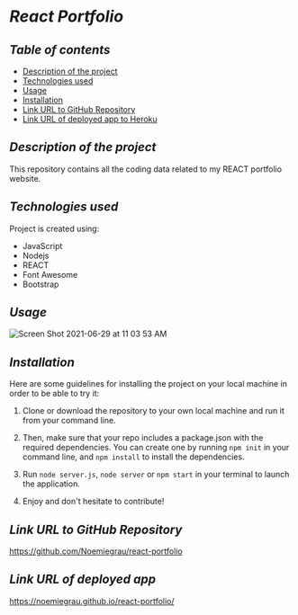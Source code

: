 # **_React Portfolio_**

## **_Table of contents_**
* [Description of the project](#description-of-the-project)
* [Technologies used](#technologies-used)
* [Usage](#Usage)
* [Installation](#installation)
* [Link URL to GitHub Repository](#link-URL-to-GitHub-repository)
* [Link URL of deployed app to Heroku](#link-URL-of-deployed-app-to-Heroku)

## **_Description of the project_**

This repository contains all the coding data related to my REACT portfolio website.

## **_Technologies used_**
Project is created using:
* JavaScript
* Nodejs
* REACT
* Font Awesome
* Bootstrap

## **_Usage_**
![Screen Shot 2021-06-29 at 11 03 53 AM](https://user-images.githubusercontent.com/78329298/123846141-d647fc00-d8c9-11eb-8d00-282b977512ad.png)

## **_Installation_**
Here are some guidelines for installing the project on your local machine in order to be able to try it: 

1. Clone or download the repository to your own local machine and run it from your command line.

2. Then, make sure that your repo includes a package.json with the required dependencies. You can create one by running ```npm init``` in your command line, and ```npm install``` to install the dependencies.

3. Run ```node server.js```, ```node server``` or ```npm start``` in your terminal to launch the application.

4. Enjoy and don't hesitate to contribute!

## **_Link URL to GitHub Repository_**
https://github.com/Noemiegrau/react-portfolio

## **_Link URL of deployed app_**
https://noemiegrau.github.io/react-portfolio/
